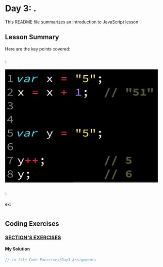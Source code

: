 # Day 3: .

This README file summarizes an introduction to JavaScript lesson . 

## Lesson Summary
Here are the key points covered:

###  :

![](./images/plusPlus.png)



### : 

ex:
```javascript

```
## Coding Exercises

### [SECTION'S EXERCISES](https://github.com/orjwan-alrajaby/gsg-expressjs-backend-training-2023/blob/main/learning-sprint-1/week3-day3-tasks/tasks.md)

#### My Solution
```javascript
// in file Code Exercises/Day3_Assignments
```
